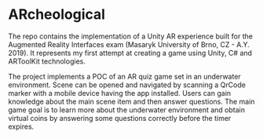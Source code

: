 # ARcheological
The repo contains the implementation of a Unity AR experience built for the Augmented Reality Interfaces exam (Masaryk University of Brno, CZ - A.Y. 2019).
It represents my first attempt at creating a game using Unity, C# and ARToolKit technologies.

The project implements a POC of an AR quiz game set in an underwater environment. Scene can be opened and navigated by scanning a QrCode marker with a mobile device having the app installed. Users can gain knowledge about the main scene item and then 
answer questions. The main game goal is to learn more about the underwater environment and obtain virtual coins by answering some questions correctly before the timer expires.
